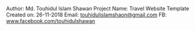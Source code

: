 Author: Md. Touhidul Islam Shawan
Project Name: Travel Website Template
Created on: 26-11-2018
Email: touhidulislamshaon@gmail.com
FB: www.facebook.com/touhidulshawan
